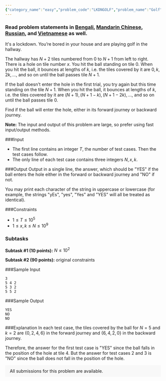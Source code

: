 ```yaml
---
{"category_name":"easy","problem_code":"LKDNGOLF","problem_name":"Golf","problemComponents":{"constraints":"","constraintsState":false,"subtasks":"","subtasksState":false,"inputFormat":"","inputFormatState":false,"outputFormat":"","outputFormatState":false,"sampleTestCases":{}},"video_editorial_url":"https://youtu.be/ZA9orNizDe4","languages_supported":{"0":"CPP14","1":"C","2":"JAVA","3":"PYTH 3.6","4":"CPP17","5":"PYTH","6":"PYP3","7":"CS2","8":"ADA","9":"PYPY","10":"TEXT","11":"PAS fpc","12":"NODEJS","13":"RUBY","14":"PHP","15":"GO","16":"HASK","17":"TCL","18":"PERL","19":"SCALA","20":"LUA","21":"kotlin","22":"BASH","23":"JS","24":"LISP sbcl","25":"rust","26":"PAS gpc","27":"BF","28":"CLOJ","29":"R","30":"D","31":"CAML","32":"FORT","33":"ASM","34":"swift","35":"FS","36":"WSPC","37":"LISP clisp","38":"SQL","39":"SCM guile","40":"PERL6","41":"ERL","42":"CLPS","43":"ICK","44":"NICE","45":"PRLG","46":"ICON","47":"COB","48":"SCM chicken","49":"PIKE","50":"SCM qobi","51":"ST","52":"SQLQ","53":"NEM"},"max_timelimit":0.5,"source_sizelimit":50000,"problem_author":"daanish_adm","problem_tester":"","date_added":"4-05-2021","tags":{"0":"daanish_adm","1":"math","2":"may21","3":"simple"},"problem_difficulty_level":"Simple","best_tag":"","editorial_url":"https://discuss.codechef.com/problems/LKDNGOLF","time":{"view_start_date":1621243802,"submit_start_date":1621243802,"visible_start_date":1621243802,"end_date":1735669800},"is_direct_submittable":false,"problemDiscussURL":"https://discuss.codechef.com/search?q=LKDNGOLF","is_proctored":false,"visitedContests":{},"layout":"problem"}
---
```

### Read problem statements in [Bengali](https://www.codechef.com/download/translated/MAY21/bengali/LKDNGOLF.pdf), [Mandarin Chinese](https://www.codechef.com/download/translated/MAY21/mandarin/LKDNGOLF.pdf), [Russian](https://www.codechef.com/download/translated/MAY21/russian/LKDNGOLF.pdf), and [Vietnamese](https://www.codechef.com/download/translated/MAY21/vietnamese/LKDNGOLF.pdf) as well.

It's a lockdown. You’re bored in your house and are playing golf in the hallway. 

The hallway has $N + 2$ tiles numbered from $0$ to $N+1$ from left to right. There is a hole on tile number $x$. You hit the ball standing on tile $0$. When you hit the ball, it bounces at lengths of $k$, i.e. the tiles covered by it are $0, k, 2k, \ldots$, and so on until the ball passes tile $N+1$.

If the ball doesn't enter the hole in the first trial, you try again but this time standing on the tile $N+1$. When you hit the ball, it bounces at lengths of $k$, i.e. the tiles covered by it are $(N + 1), (N + 1 - k), (N + 1 - 2k), \ldots$, and so on until the ball passes tile $0$. 

Find if the ball will enter the hole, either in its forward journey or backward journey.

**Note:** The input and output of this problem are large, so prefer using fast input/output methods.

###Input

- The first line contains an integer $T$, the number of test cases. Then the test cases follow. 
- The only line of each test case contains three integers $N, x, k$. 

###Output
Output in a single line, the answer, which should be "YES" if the ball enters the hole either in the forward or backward journey and "NO" if not.

You may print each character of the string in uppercase or lowercase (for example, the strings "yEs", "yes", "Yes" and "YES" will all be treated as identical).

###Constraints 
- $1 \leq T \leq 10^5$
- $1 \leq x, k \leq N \leq 10^9$

### Subtasks
**Subtask #1 (10 points):** $N \leq 10^2$

**Subtask #2 (90 points):** original constraints

###Sample Input
```
3
5 4 2
5 3 2
5 5 2
```

###Sample Output
```
YES
NO
NO
```
	
###Explanation
In each test case, the tiles covered by the ball for $N = 5$ and $k = 2$ are $\{0, 2, 4, 6\}$ in the forward journey and $\{6, 4, 2, 0\}$ in the backward journey.

Therefore, the answer for the first test case is "YES" since the ball falls in the position of the hole at tile $4$. But the answer for test cases $2$ and $3$ is "NO" since the ball does not fall in the position of the hole.
<aside style='background: #f8f8f8;padding: 10px 15px;'><div>All submissions for this problem are available.</div></aside>